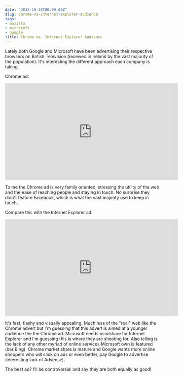 ```yaml
---
date: "2012-10-30T00:00:00Z"
slug: chrome-vs-internet-explorer-audience
tags:
- mozilla
- microsoft
- google
title: Chrome vs. Internet Explorer Audience
---
```


Lately both Google and Microsoft have been advertising their respective browsers on British Television (received&nbsp;in Ireland by the vast majority of the population). It's interesting the different approach each company is taking.

Chrome ad:

<iframe allowfullscreen="allowfullscreen" frameborder="0" height="315" src="http://www.youtube.com/embed/E0qDrRJT4zE" width="560"></iframe>


To me the Chrome ad is very family oriented, stressing the utility of the web and the ease of reaching people and staying in touch. No&nbsp;surprise they didn't feature Facebook, which is what the vast majority use to keep in touch.<br />

Compare this with the Internet Explorer ad:<br />

<iframe allowfullscreen="allowfullscreen" frameborder="0" height="315" src="http://www.youtube.com/embed/TnKhueORI_g" width="560"></iframe><br />

It's fast, flashy and visually appealing. Much less of the "real" web like the Chrome advert but I'm guessing that this advert is aimed at a younger audience the the Chrome ad. Microsoft needs mindshare for Internet Explorer and I'm guessing this is where they are shooting for. Also telling is the lack of any other myriad of online services Microsoft own is featured (bar Bing). Chrome market share is mature and Google wants more online shoppers who will click on ads or even better, pay Google to advertise (interesting lack of Adsense).<br />

The best ad? I'll be controversial and say they are both equally as good!